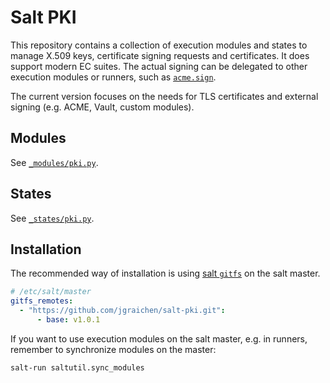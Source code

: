 # Salt PKI

This repository contains a collection of execution modules and states to manage X.509 keys, certificate signing requests and certificates. It does support modern EC suites. The actual signing can be delegated to other execution modules or runners, such as [`acme.sign`](https://github.com/jgraichen/salt-acme).

The current version focuses on the needs for TLS certificates and external signing (e.g. ACME, Vault, custom modules).

## Modules

See [`_modules/pki.py`](_modules/pki.py).

## States

See [`_states/pki.py`](_states/pki.py).

## Installation

The recommended way of installation is using [salt `gitfs`](https://docs.saltproject.io/en/latest/topics/tutorials/gitfs.html) on the salt master.

```yaml
# /etc/salt/master
gitfs_remotes:
  - "https://github.com/jgraichen/salt-pki.git":
      - base: v1.0.1
```

If you want to use execution modules on the salt master, e.g. in runners, remember to synchronize modules on the master:

```console
salt-run saltutil.sync_modules
```
